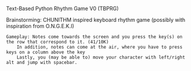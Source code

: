 Text-Based Python Rhythm Game V0 (TBPRG)

Brainstorming:
	CHUNITHM inspired keyboard rhythm game (possibly with inspiration from O.N.G.E.K.I)
	
	Gameplay: Notes come towards the screen and you press the key(s) on the row that correspond to it. (41/10K)
		In addition, notes can come at the air, where you have to press keys on a column above the key
		Lastly, you (may be able to) move your character with left/right alt and jump with spacebar.